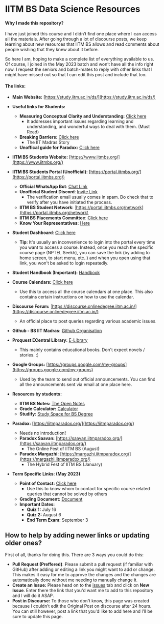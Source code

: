 # IITM BS Data Science Resources

#### Why I made this repository?
I have just joined this course and I didn’t find one place where I can access all the materials. After going through a lot of discourse posts, we keep learning about new resources that IITM BS allows and read comments about people wishing that they knew about it before.

So here I am, hoping to make a complete list of everything available to us. Of course, I joined in the May 2023 batch and won’t have all the info right now. I request the seniors and batch-mates to reply with other links that I might have missed out so that I can edit this post and include that too.

#### The links:
* **Main Website:** [https://study.iitm.ac.in/ds/](https://study.iitm.ac.in/ds/)
* **Useful links for Students:**
   * **Measuring Conceptual Clarity and Understanding:** [Click here](https://discourse.onlinedegree.iitm.ac.in/t/measuring-conceptual-clarity-and-understanding/85980/16)
      * It addresses important issues regarding learning and understanding, and wonderful ways to deal with them. (Must Read)
   * **Breaking Barriers:** [Click here](https://www.youtube.com/watch?v=uOcgv5OR6zU)
      * The IIT Madras Story
   * **Unoffical guide for Paradox:** [Click here](https://discourse.onlinedegree.iitm.ac.in/t/unofficial-guide-for-paradox-based-on-paradox-2023/86602)
* **IITM BS Students Website:** [https://www.iitmbs.org/](https://www.iitmbs.org/)
* **IITM BS Students Portal (Unofficial):** [https://portal.iitmbs.org/](https://portal.iitmbs.org/)
   * **Official WhatsApp Bot**: [Chat Link](https://wa.me/message/IVROM2UN7XIJL1)
   * **Unofficial Student Discord**: [Invite Link](https://discord.gg/iitm-bs-students-762774569827565569)
      * The verification email usually comes in spam. Do check that to verify after you have initiated the process.
   * **IITM BS Student Network**: [https://portal.iitmbs.org/network](https://portal.iitmbs.org/network)
   * **IITM BS Placements Committee**: [Click here](https://sites.google.com/study.iitm.ac.in/dsplacements)
   * **Know Your Representatives:** [Here](https://portal.iitmbs.org/representatives)
* **Student Dashboard**: [Click here](https://app.onlinedegree.iitm.ac.in/student_dashboard/current_courses)
   * **Tip:** It's usually an inconvenience to login into the portal every time you want to access a course. Instead, once you reach the specific course page (NPTEL Seekh), you can save the link (by adding to home screen, to start menu, etc..) and when you open using that link, you won't be asked to login repeatedly.
*  **Student Handbook (Important):** [Handbook](https://drive.google.com/file/d/1reCLaan2aUfjcAvgXEFne7j3p1j93ZcQ/view?usp=sharing)
* **Course Calendars:** [Click here](https://discourse.onlinedegree.iitm.ac.in/t/course-tip-stay-on-top-of-your-term-with-calendar/44947)
   * Use this to access all the course calendars at one place. This also contains certain instructions on how to use the calendar.
* **Discourse Forum:** [https://discourse.onlinedegree.iitm.ac.in/](https://discourse.onlinedegree.iitm.ac.in/)
   * An official place to post queries regarding various academic issues. 
* **Github - BS IIT Madras:** [Github Organisation](https://accounts.google.com/o/saml2/initsso?idpid=C00v4kcdj&spid=178154672241&forceauthn=false)
* **Proquest ECentral Library:** [E-Library](https://accounts.google.com/o/saml2/initsso?idpid=C00v4kcdj&spid=921466707047&forceauthn=false)
   * This mainly contains educational books. Don't expect novels / stories. :)
* **Google Groups:** [https://groups.google.com/my-groups](https://groups.google.com/my-groups)
   * Used by the team to send out official announcements. You can find all the announcements sent via email at one place here.
* **Resources by students:** 
   * **IITM BS Notes:** [The Open Notes](https://theopennotes.in/course/63fd9e3c553314fb9fc19524)
   * **Grade Calculator:** [Calculator](https://grade-calc-v2.vercel.app/)
   * **Studify:** [Study Space for BS Degree](https://studify.space/)
* **Paradox:** [https://iitmparadox.org/](https://iitmparadox.org/)
   * Needs no introduction! 
   * **Paradox Saavan:** [https://saavan.iitmparadox.org/](https://saavan.iitmparadox.org/)
      * The Online Fest of IITM BS (August)
   * **Paradox Margazhi:** [https://margazhi.iitmparadox.org/](https://margazhi.iitmparadox.org/)
      * The Hybrid Fest of IITM BS (January)

* **Term Specific Links: (May 2023)**
   * **Point of Contact:** [Click here](https://discourse.onlinedegree.iitm.ac.in/t/point-of-contact-course-support-term2-2023/79647)
     * Use this to know whom to contact for specific course related queries that cannot be solved by others
   * **Grading Document:** [Document](https://docs.google.com/document/d/e/2PACX-1vS_vxkPcqJV0iT9XxW_3YMhh8_8I0CIDBDvs7AUQtyCriisYxPLrbEqv1OhwXrE_A/pub)
   * **Important Dates:**
      * **Quiz 1:** July 16
      * **Quiz 2:** August 6
      * **End Term Exam:** September 3

## How to help by adding newer links or updating older ones?
First of all, thanks for doing this. There are 3 ways you could do this:
- **Pull Request (Preffered)**: Please submit a pull request (if familiar with GitHub) after adding or editing a link you might want to add or change. This makes it easy for me to approve the changes and the changes are automatically done without me needing to manually change it.
- **Create an Issue:** Please head on to the [issues](https://github.com/bsc-iitm/Resources/issues) tab and click on **New Issue**. Enter there the link that you'd want me to add to this repository and I will do it ASAP.
- **Post in Discourse:** To those who don't know, this page was created because I couldn't edit the Original Post on discourse after 24 hours. You can still however, post a link that you'd like to add here and I'll be sure to update this page.
